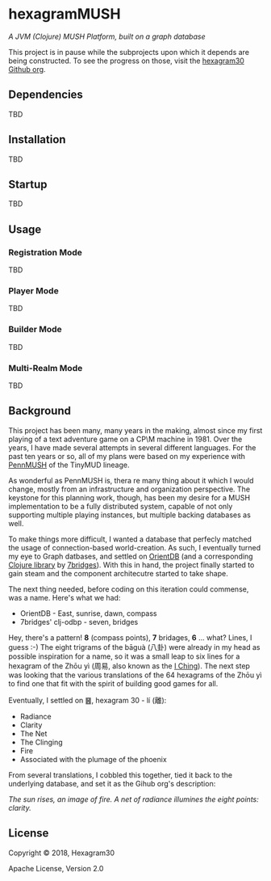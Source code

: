 # hexagramMUSH

*A JVM (Clojure) MUSH Platform, built on a graph database*

This project is in pause while the subprojects upon which it depends are
being constructed. To see the progress on those, visit the
[hexagram30 Github org](https://github.com/hexagram30).


## Dependencies

TBD


## Installation

TBD


## Startup

TBD


## Usage


### Registration Mode

TBD


### Player Mode

TBD


### Builder Mode

TBD


### Multi-Realm Mode

TBD


## Background

This project has been many, many years in the making, almost since my first
playing of a text adventure game on a CP\M machine in 1981. Over the years,
I have made several attempts in several different languages. For the past
ten years or so, all of my plans were based on my experience with
[PennMUSH](https://github.com/pennmush/) of the TinyMUD lineage.

As wonderful as PennMUSH is, thera re many thing about it which I would
change, mostly from an infrastructure and organization perspective. The
keystone for this planning work, though, has been my desire for a MUSH
implementation to be a fully distributed system, capable of not only
supporting multiple playing instances, but multiple backing databases
as well.

To make things more difficult, I wanted a database that perfecly matched the
usage of connection-based world-creation. As such, I eventually turned my eye
to Graph datbases, and settled on [OrientDB](https://orientdb.com/) (and a
corresponding [Clojure library](https://github.com/7bridges-eu/clj-odbp) by
[7bridges](https://7bridges.eu/)). With this
in hand, the project finally started to gain steam and the component
architecutre started to take shape.

The next thing needed, before coding on this iteration could commense, was a
name. Here's what we had:
* OrientDB - East, sunrise, dawn, compass
* 7bridges' clj-odbp - seven, bridges

Hey, there's a pattern! **8** (compass points), **7** bridages, **6** ... what?
Lines, I guess :-) The eight trigrams of the bāguà (八卦) were already in my
head as possible inspiration for a name, so it was a small leap to six lines
for a hexagram of the Zhōu yì (周易, also known as the
[I Ching](https://en.wikipedia.org/wiki/I_Ching)). The next step was looking
that the various translations of the 64 hexagrams of the Zhōu yì to find one
that fit with the spirit of building good games for all.

Eventually, I settled on ䷝, hexagram 30 - lí (離):

* Radiance
* Clarity
* The Net
* The Clinging
* Fire
* Associated with the plumage of the phoenix

From several translations, I cobbled this together, tied it back to the
underlying database, and set it as the Gihub org's description:

*The sun rises, an image of fire. A net of radiance illumines the eight points: clarity.*


## License

Copyright © 2018, Hexagram30

Apache License, Version 2.0
